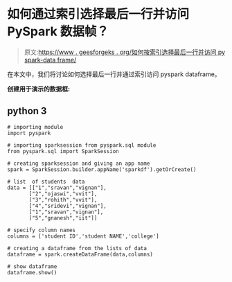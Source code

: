 # 如何通过索引选择最后一行并访问 PySpark 数据帧？

> 原文:[https://www . geesforgeks . org/如何按索引选择最后一行并访问 py spark-data frame/](https://www.geeksforgeeks.org/how-to-select-last-row-and-access-pyspark-dataframe-by-index/)

在本文中，我们将讨论如何选择最后一行并通过索引访问 pyspark dataframe。

**创建用于演示的数据框:**

## python 3

```
# importing module
import pyspark

# importing sparksession from pyspark.sql module
from pyspark.sql import SparkSession

# creating sparksession and giving an app name
spark = SparkSession.builder.appName('sparkdf').getOrCreate()

# list  of students  data
data = [["1","sravan","vignan"],
       ["2","ojaswi","vvit"],
       ["3","rohith","vvit"],
       ["4","sridevi","vignan"],
       ["1","sravan","vignan"],
       ["5","gnanesh","iit"]]

# specify column names
columns = ['student ID','student NAME','college']

# creating a dataframe from the lists of data
dataframe = spark.createDataFrame(data,columns)

# show dataframe
dataframe.show()
```